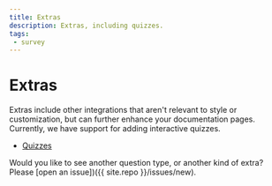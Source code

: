 ```yaml
---
title: Extras
description: Extras, including quizzes.
tags:
 - survey
---
```


# Extras

Extras include other integrations that aren't relevant to style or customization,
but can further enhance your documentation pages. Currently, we have support
for adding interactive quizzes.

 - [Quizzes](example-quiz)


Would you like to see another question type, or another kind of extra? Please
[open an issue])({{ site.repo }}/issues/new).
